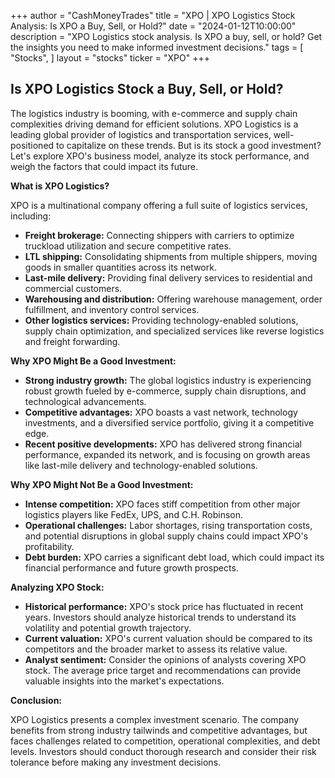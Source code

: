 +++
author = "CashMoneyTrades"
title = "XPO |  XPO Logistics Stock Analysis: Is XPO a Buy, Sell, or Hold?"
date = "2024-01-12T10:00:00"
description = "XPO Logistics stock analysis. Is XPO a buy, sell, or hold? Get the insights you need to make informed investment decisions."
tags = [
"Stocks",
]
layout = "stocks"
ticker = "XPO"
+++
        


## Is XPO Logistics Stock a Buy, Sell, or Hold?

The logistics industry is booming, with e-commerce and supply chain complexities driving demand for efficient solutions. XPO Logistics is a leading global provider of logistics and transportation services, well-positioned to capitalize on these trends. But is its stock a good investment? Let's explore XPO's business model, analyze its stock performance, and weigh the factors that could impact its future.

**What is XPO Logistics?**

XPO is a multinational company offering a full suite of logistics services, including:

* **Freight brokerage:** Connecting shippers with carriers to optimize truckload utilization and secure competitive rates.
* **LTL shipping:** Consolidating shipments from multiple shippers, moving goods in smaller quantities across its network.
* **Last-mile delivery:** Providing final delivery services to residential and commercial customers.
* **Warehousing and distribution:** Offering warehouse management, order fulfillment, and inventory control services.
* **Other logistics services:** Providing technology-enabled solutions, supply chain optimization, and specialized services like reverse logistics and freight forwarding.

**Why XPO Might Be a Good Investment:**

* **Strong industry growth:** The global logistics industry is experiencing robust growth fueled by e-commerce, supply chain disruptions, and technological advancements.
* **Competitive advantages:** XPO boasts a vast network, technology investments, and a diversified service portfolio, giving it a competitive edge.
* **Recent positive developments:** XPO has delivered strong financial performance, expanded its network, and is focusing on growth areas like last-mile delivery and technology-enabled solutions.

**Why XPO Might Not Be a Good Investment:**

* **Intense competition:** XPO faces stiff competition from other major logistics players like FedEx, UPS, and C.H. Robinson.
* **Operational challenges:** Labor shortages, rising transportation costs, and potential disruptions in global supply chains could impact XPO's profitability.
* **Debt burden:** XPO carries a significant debt load, which could impact its financial performance and future growth prospects.

**Analyzing XPO Stock:**

* **Historical performance:** XPO's stock price has fluctuated in recent years. Investors should analyze historical trends to understand its volatility and potential growth trajectory.
* **Current valuation:** XPO's current valuation should be compared to its competitors and the broader market to assess its relative value.
* **Analyst sentiment:** Consider the opinions of analysts covering XPO stock. The average price target and recommendations can provide valuable insights into the market's expectations.

**Conclusion:**

XPO Logistics presents a complex investment scenario. The company benefits from strong industry tailwinds and competitive advantages, but faces challenges related to competition, operational complexities, and debt levels. Investors should conduct thorough research and consider their risk tolerance before making any investment decisions. 

        
